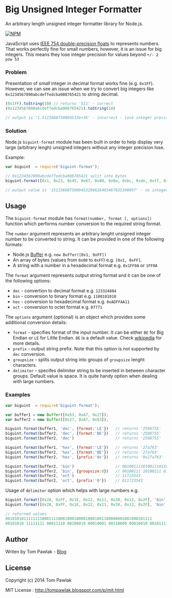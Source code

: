 Big Unsigned Integer Formatter
==============================
An arbitrary length unsigned integer formatter library for Node.js.

[![NPM](https://nodei.co/npm/biguint-format.png)](https://nodei.co/npm/biguint-format/)

JavaScript uses [IEEE 754 double-precision floats](http://en.wikipedia.org/wiki/IEEE_floating_point) to represents numbers. That works perfectly fine for small numbers, however, it is an issue for big integers. This means they lose integer precision for values beyond `+/- 2 pow 53`

### Problem ###

Presentation of *small* integer in decimal format works fine (e.g. `0x1FF`). However, we can see an issue when we try to convert big integers like `0x1234567890abcdeffedcba908765421` to string decimal.

```js
(0x1FF).toString(10) // returns '511' - correct
(0x1234567890abcdeffedcba908765421).toString(10) 

// output is '1.5123660750094533e+36' - incorrect - lose integer precision
```

### Solution ###

Node.js `biguint-format` module has been built in order to help display very large (arbitrary lengh) unsigned integers without any integer precision lose.

Example:
```js
var biguint  = require('biguint-format');

// 0x1234567890abcdeffedcba908765421 split into bytes
biguint.format([0x1, 0x23, 0x45, 0x67, 0x89, 0x0a, 0xbc, 0xde, 0xff, 0xed, 0xcb, 0xa9, 0x08, 0x76, 0x54, 0x21], 'dec')

// output value is '1512366075009453296626403467035300897' - no integer precision lose
```

## Usage ##

The `biguint-format` module has `format(number, format [, options])` function which performs number conversion to the required string format. 

The `number` argument represents an arbitrary lenght unsigned integer number to be converted to string. It can be provided in one of the following formats:
* Node.js [Buffer](http://nodejs.org/api/buffer.html) e.g. `new Buffer([0x1, 0xFF])`
* An array of bytes (values from `0x00` to `0xFF`) e.g. `[0x1, 0xFF]`.
* A string with a number in a hexadecimal format e.g. `0x1FF0A` or `1FF0A`

The `format` argument represents output string format and it can be one of the following options:
* `dec` - convertion to decimal format e.g. `123324884`
* `bin` - conversion to binary format e.g. `1100101010`
* `hex` - conversion to hexadecimal format e.g. `0xADFFAA11`
* `oct` - conversion to octet format e.g. `07771`

The `options` argument (optional) is an object which provides some additional conversion details:
* `format` - specifies format of the input number. It can be either `BE` for Big Endian or `LE` for Little Endian. `BE` is a default value. Check [wikipedia](http://en.wikipedia.org/wiki/Endianness) for more details.
* `prefix` - output string prefix. Note that this option is not supported by `dec` conversion.
* `groupsize` - splits output string into groups of `groupsize` lenght characters.
* `delimiter` - specifes delimiter string to be inserted in between character groups. Default value is space. It is quite handy option when dealing with large numbers.

### Examples ###

```js
var biguint  = require('biguint-format');

var buffer1 = new Buffer([0x63, 0xA7, 0x27]);
var buffer2 = new Buffer([0x27, 0xA7, 0x63]);

biguint.format(buffer1, 'dec', {format:'LE'})   // returns '2598755'
biguint.format(buffer2, 'dec', {format:'BE'})   // returns '2598755'
biguint.format(buffer2, 'dec')                  // returns '2598755'

biguint.format(buffer1, 'hex', {format:'LE'})   // returns '27a763'
biguint.format(buffer2, 'hex', {format:'BE'})   // returns '27a763'
biguint.format(buffer2, 'hex', {prefix:'0x'})   // returns '0x27a763'

biguint.format(buffer2, 'bin')                  // 001001111010011101100011
biguint.format(buffer2, 'bin', {groupsize:8})   // 00100111 10100111 01100011
biguint.format(buffer2, 'oct')                  // 11723543
biguint.format(buffer2, 'oct', {prefix:'0'})    // 011723543
```

Usage of `delimiter` option which helps with large numbers e.g.
```js
biguint.format([0x2A, 0xFF, 0x1E, 0x22, 0x11, 0x30, 0x12, 0x2F], 'bin')
biguint.format([0x2A, 0xFF, 0x1E, 0x22, 0x11, 0x30, 0x12, 0x2F], 'bin', {groupsize:8})

// returned values
0010101011111111000111100010001000010001001100000001001000101111        // no delimiter
00101010 11111111 00011110 00100010 00010001 00110000 00010010 00101111 // with delimiter
```
## Author ##
Writen by Tom Pawlak - [Blog](http://tompawlak.blogspot.co.uk)

## License ##

Copyright (c) 2014 Tom Pawlak

MIT License : http://tompawlak.blogspot.com/p/mit.html
